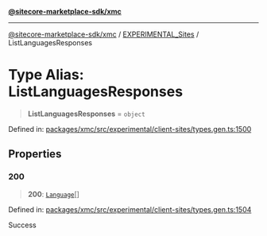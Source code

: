 [**@sitecore-marketplace-sdk/xmc**](../../../../README.md)

***

[@sitecore-marketplace-sdk/xmc](../../../../README.md) / [EXPERIMENTAL\_Sites](../README.md) / ListLanguagesResponses

# Type Alias: ListLanguagesResponses

> **ListLanguagesResponses** = `object`

Defined in: [packages/xmc/src/experimental/client-sites/types.gen.ts:1500](https://github.com/Sitecore/marketplace-sdk/blob/main/packages/xmc/src/experimental/client-sites/types.gen.ts#L1500)

## Properties

### 200

> **200**: [`Language`](Language.md)[]

Defined in: [packages/xmc/src/experimental/client-sites/types.gen.ts:1504](https://github.com/Sitecore/marketplace-sdk/blob/main/packages/xmc/src/experimental/client-sites/types.gen.ts#L1504)

Success
